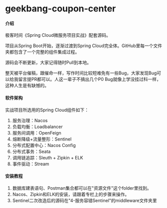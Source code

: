 # geekbang-coupon-center

#### 介绍

极客时间《Spring Cloud微服务项目实战》配套源码。</br>

项目从Spring Boot开始，逐渐过渡到Spring Cloud完全体。GitHub里每一个文件夹都包含了一个完整的组件集成过程。

源码会不断更新，大家记得随时Pull到本地。

整天被平台催稿，跟催命一样，写作时间比较短难免有一些Bug，大家发现Bug可以给我留言提PR都可以。人这一辈子不搞出几个P0 Bug就像上学没挂过科一样，这种人生是有缺憾的。

#### 软件架构
实战项目所选用的Spring Cloud组件如下：

1. 服务治理：Nacos
2. 负载均衡：Loadbalancer
3. 服务间调用：OpenFeign
4. 熔断降级+流量整形：Sentinel
5. 分布式配置中心：Nacos Config
6. 分布式事务：Seata
7. 调用链追踪：Sleuth + Zipkin + ELK
8. 事件驱动：Stream

#### 安装教程

1. 数据库建表语句、Postman集合都可以在"资源文件"这个folder里找到。
2. Nacos、Zipkin和ELK的安装，请跟着专栏上的步骤来操作。 
3. Sentinel二次改造后的源码在"4-服务容错Sentinel"的middleware文件夹里

